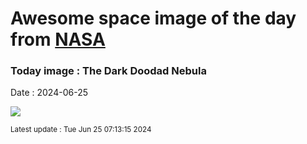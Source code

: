 
# Awesome space image of the day from [NASA](https://api.nasa.gov/)

### Today image : The Dark Doodad Nebula
Date : 2024-06-25

![](https://apod.nasa.gov/apod/image/2406/Doodad_PughSung_1080.jpg)

<small>Latest update : Tue Jun 25 07:13:15 2024</small>
        